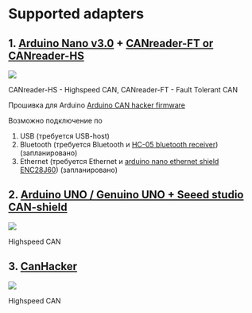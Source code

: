 # Supported adapters

## 1. [Arduino Nano v3.0](https://www.arduino.cc/en/Main/ArduinoBoardNano) + [CANreader-FT or CANreader-HS](canreader-device.md)

![](https://www.arduino.cc/en/uploads/Main/ArduinoNanoFront_3_sm.jpg)

CANreader-HS - Highspeed CAN, CANreader-FT - Fault Tolerant CAN

Прошивка для Arduino [Arduino CAN hacker firmware](https://github.com/autowp/can-usb)

Возможно подключение по

1. USB (требуется USB-host)
2. Bluetooth (требуется Bluetooth и [HC-05 bluetooth receiver](http://www.ebay.com/sch/i.html?_nkw=HC-05%20bluetooth)) (запланировано)
3. Ethernet (требуется Ethernet и [arduino nano ethernet shield ENC28J60](http://www.ebay.com/sch/i.html?_nkw=arduino+nano+ENC28J60)) (запланировано)

## 2. [Arduino UNO / Genuino UNO + Seeed studio CAN-shield](seeed-can-bus-shield.md)

![](http://www.seeedstudio.com/wiki/images/d/de/Can_bus_shield_all.jpg)

Highspeed CAN


## 3. [CanHacker](canhacker.md)

![](http://can.web-box.ru/_mod_files/ce_images/obschij.jpg)

Highspeed CAN

